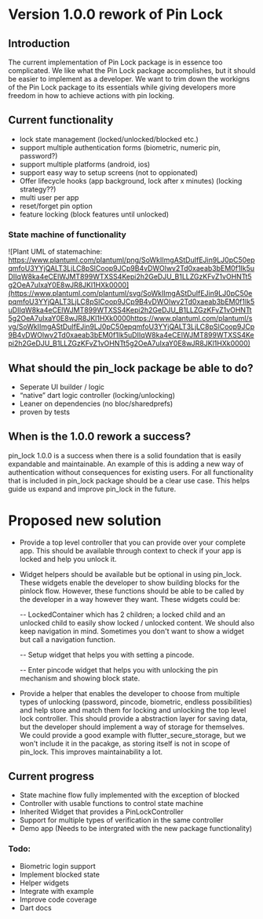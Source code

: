 # Version 1.0.0 rework of Pin Lock

## Introduction
The current implementation of Pin Lock package is in essence too complicated. We like what the Pin Lock package accomplishes, but it should be easier to implement as a developer. We want to trim down the workigns of the Pin Lock package to its essentials while giving developers more freedom in how to achieve actions with pin locking.

## Current functionality

- lock state management (locked/unlocked/blocked etc.)
- support multiple authentication forms (biometric, numeric pin, password?)
- support multiple platforms (android, ios)
- support easy way to setup screens (not to oppionated)
- Offer lifecycle hooks (app background, lock after x minutes) (locking strategy??)
- multi user per app
- reset/forget pin option
- feature locking (block features until unlocked)

### State machine of functionality
  
![Plant UML of statemachine: https://www.plantuml.com/plantuml/png/SoWkIImgAStDuIfEJin9LJ0pC50epqmfoU3YYjQALT3LjLC8pSlCoop9JCp9B4vDWOlwv2Td0xaeab3bEM0f1Ik5uDIIqW8ka4eCEIWJMT899WTXSS4Kepi2h2GeDJU_B1LLZGzKFvZ1vOHNTt5g2OeA7uIxaY0E8wJR8JKl1HXk0000](https://www.plantuml.com/plantuml/svg/SoWkIImgAStDuIfEJin9LJ0pC50epqmfoU3YYjQALT3LjLC8pSlCoop9JCp9B4vDWOlwv2Td0xaeab3bEM0f1Ik5uDIIqW8ka4eCEIWJMT899WTXSS4Kepi2h2GeDJU_B1LLZGzKFvZ1vOHNTt5g2OeA7uIxaY0E8wJR8JKl1HXk0000https://www.plantuml.com/plantuml/svg/SoWkIImgAStDuIfEJin9LJ0pC50epqmfoU3YYjQALT3LjLC8pSlCoop9JCp9B4vDWOlwv2Td0xaeab3bEM0f1Ik5uDIIqW8ka4eCEIWJMT899WTXSS4Kepi2h2GeDJU_B1LLZGzKFvZ1vOHNTt5g2OeA7uIxaY0E8wJR8JKl1HXk0000)

## What should the pin_lock package be able to do?
- Seperate UI builder / logic
- “native” dart logic controller (locking/unlocking)
- Leaner on dependencies (no bloc/sharedprefs)
- proven by tests

## When is the 1.0.0 rework a success?
pin_lock 1.0.0 is a success when there is a solid foundation that is easily expandable and maintainable. An example of this is adding a new way of authentication without consequences for existing users.
For all functionality that is included in pin_lock package should be a clear use case. This helps guide us expand and improve pin_lock in the future.



# Proposed new solution
- Provide a top level controller that you can provide over your complete app. This should be available through context to check if your app is locked and help you unlock it.
- Widget helpers should be available but be optional in using pin_lock. These widgets enable the developer to show building blocks for the pinlock flow. However, these functions should be able to be called by the developer in a way however they want. These widgets could be:
  
  -- LockedContainer which has 2 children; a locked child and an unlocked child to easily show locked / unlocked content. We should also keep navigation in mind. Sometimes you don't want to show a widget but call a navigation function.

  -- Setup widget that helps you with setting a pincode.

  -- Enter pincode widget that helps you with unlocking the pin mechanism and showing block state.

- Provide a helper that enables the developer to choose from multiple types of unlocking (password, pincode, biometric, endless possibilities) and help store and match them for locking and unlocking the top level lock controller. This should provide a abstraction layer for saving data, but the developer should implement a way of storage for themselves. We could provide a good example with flutter_secure_storage, but we won't include it in the pacakge, as storing itself is not in scope of pin_lock. This improves maintainability a lot.


## Current progress
- State machine flow fully implemented with the exception of blocked
- Controller with usable functions to control state machine
- Inherited Widget that provides a PinLockController
- Support for multiple types of verification in the same controller
- Demo app (Needs to be intergrated with the new package functionality)

### Todo:
- Biometric login support
- Implement blocked state
- Helper widgets
- Integrate with example
- Improve code coverage
- Dart docs